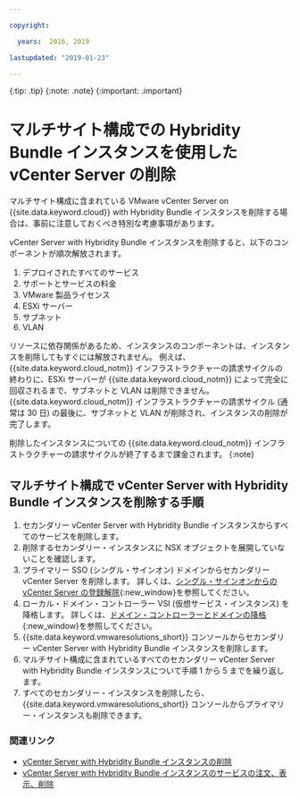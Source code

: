 ```yaml
---

copyright:

  years:  2016, 2019

lastupdated: "2019-01-23"

---
```


{:tip: .tip}
{:note: .note}
{:important: .important}

# マルチサイト構成での Hybridity Bundle インスタンスを使用した vCenter Server の削除

マルチサイト構成に含まれている VMware vCenter Server on {{site.data.keyword.cloud}} with Hybridity Bundle インスタンスを削除する場合は、事前に注意しておくべき特別な考慮事項があります。

vCenter Server with Hybridity Bundle インスタンスを削除すると、以下のコンポーネントが順次解放されます。
1. デプロイされたすべてのサービス
2. サポートとサービスの料金
3. VMware 製品ライセンス
4. ESXi サーバー
5. サブネット
6. VLAN

リソースに依存関係があるため、インスタンスのコンポーネントは、インスタンスを削除してもすぐには解放されません。 例えば、{{site.data.keyword.cloud_notm}} インフラストラクチャーの請求サイクルの終わりに、ESXi サーバーが {{site.data.keyword.cloud_notm}} によって完全に回収されるまで、サブネットと VLAN は削除できません。 {{site.data.keyword.cloud_notm}} インフラストラクチャーの請求サイクル (通常は 30 日) の最後に、サブネットと VLAN が削除され、インスタンスの削除が完了します。

削除したインスタンスについての {{site.data.keyword.cloud_notm}} インフラストラクチャーの請求サイクルが終了するまで課金されます。
{:note}

## マルチサイト構成で vCenter Server with Hybridity Bundle インスタンスを削除する手順

1. セカンダリー vCenter Server with Hybridity Bundle インスタンスからすべてのサービスを削除します。
2. 削除するセカンダリー・インスタンスに NSX オブジェクトを展開していないことを確認します。
3. プライマリー SSO (シングル・サインオン) ドメインからセカンダリー vCenter Server を削除します。 詳しくは、[シングル・サインオンからの vCenter Server の登録解除](https://kb.vmware.com/selfservice/microsites/search.do?language=en_US&cmd=displayKC&externalId=2106736){:new_window}を参照してください。
4. ローカル・ドメイン・コントローラー VSI (仮想サービス・インスタンス) を降格します。 詳しくは、[ドメイン・コントローラーとドメインの降格](https://technet.microsoft.com/en-us/windows-server-docs/identity/ad-ds/deploy/demoting-domain-controllers-and-domains--level-200-){:new_window}を参照してください。
5. {{site.data.keyword.vmwaresolutions_short}} コンソールからセカンダリー vCenter Server with Hybridity Bundle インスタンスを削除します。
6. マルチサイト構成に含まれているすべてのセカンダリー vCenter Server with Hybridity Bundle インスタンスについて手順 1 から 5 までを繰り返します。
7. すべてのセカンダリー・インスタンスを削除したら、{{site.data.keyword.vmwaresolutions_short}} コンソールからプライマリー・インスタンスも削除できます。

### 関連リンク

* [vCenter Server with Hybridity Bundle インスタンスの削除](/docs/services/vmwaresolutions/vcenter/vc_hybrid_deletinginstance.html)
* [vCenter Server with Hybridity Bundle インスタンスのサービスの注文、表示、削除](/docs/services/vmwaresolutions/vcenter/vc_hybrid_addingremovingservices.html)
